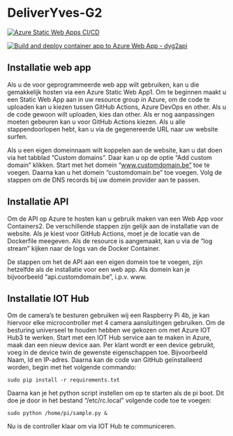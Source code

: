 # DeliverYves-G2
[![Azure Static Web Apps CI/CD](https://github.com/ClarysseArthur/DeliverYves-G2/actions/workflows/azure-static-web-apps-blue-wave-09ce3da03.yml/badge.svg?branch=Main)](https://github.com/ClarysseArthur/DeliverYves-G2/actions/workflows/azure-static-web-apps-blue-wave-09ce3da03.yml)

[![Build and deploy container app to Azure Web App - dyg2api](https://github.com/ClarysseArthur/DeliverYves-G2/actions/workflows/Main_dyg2api.yml/badge.svg)](https://github.com/ClarysseArthur/DeliverYves-G2/actions/workflows/Main_dyg2api.yml)

## Installatie web app

Als u de voor geprogrammeerde web app wilt gebruiken, kan u die gemakkelijk hosten via een Azure Static Web App1. Om te beginnen maakt u een Static Web App aan in uw resource group in Azure, om de code te uploaden kan u kiezen tussen GitHub Actions, Azure DevOps en other. Als u de code gewoon wilt uploaden, kies dan other. Als er nog aanpassingen moeten gebeuren kan u voor GitHub Actions kiezen. Als u alle stappendoorlopen hebt, kan u via de gegenereerde URL naar uw website surfen.

Als u een eigen domeinnaam wilt koppelen aan de website, kan u dat doen via het tabblad “Custom domains”. Daar kan u op de optie “Add custom domain” klikken. Start met het domein “www.customdomain.be” toe te voegen. Daarna kan u het domein “customdomain.be” toe voegen. Volg de stappen om de DNS records bij uw domein provider aan te passen.

## Installatie API

Om de API op Azure te hosten kan u gebruik maken van een Web App voor Containers2. De verschillende stappen zijn gelijk aan de installatie van de website. Als je kiest voor GitHub Actions, moet je de locatie van de Dockerfile meegeven. Als de resource is aangemaakt, kan u via de “log stream” kijken naar de logs van de Docker Container.

De stappen om het de API aan een eigen domein toe te voegen, zijn hetzelfde als de installatie voor een web app. Als domein kan je bijvoorbeeld “api.customdomain.be”, i.p.v. www.

## Installatie IOT Hub

Om de camera’s te besturen gebruiken wij een Raspberry Pi 4b, je kan hiervoor elke microcontroller met 4 camera aansluitingen gebruiken. Om de besturing universeel te houden hebben we gekozen om met Azure IOT Hub3 te werken.
Start met een IOT Hub service aan te maken in Azure, maak dan een nieuw device aan. Per klant wordt er een device gebruikt, voeg in de device twin de gewenste eigenschappen toe. Bijvoorbeeld Naam, Id en IP-adres. Daarna kan de code van GitHub geïnstalleerd worden, begin met het volgende commando:

`sudo pip install -r requirements.txt`

Daarna kan je het python script instellen om op te starten als de pi boot. Dit doe je door in het bestand “/etc/rc.local” volgende code toe te voegen:

`sudo python /home/pi/sample.py &`

Nu is de controller klaar om via IOT Hub te communiceren.
